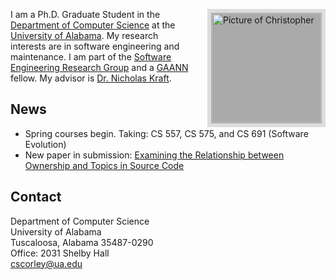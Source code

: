 <img style="border: 6px solid #ddd; height: 175px; float: right; padding: 1px; background: #aaa; margin-left: 20px;"
     src="/~cscorley/_dmedia/cscorley.jpg"
     title="Chris"
     alt="Picture of Christopher"/>

I am a Ph.D. Graduate Student in the [Department of Computer Science](http://cs.ua.edu/)
 at the [University of Alabama](http://www.ua.edu/).
My research interests are in software engineering and maintenance.
I am part of the [Software Engineering Research Group](http://software.eng.ua.edu/)
 and a [GAANN](http://gaann.cs.ua.edu/) fellow. My
advisor is [Dr. Nicholas Kraft](http://cs.ua.edu/~nkraft/).

News
----
* Spring courses begin. Taking: CS 557, CS 575, and CS 691 (Software Evolution)
* New paper in submission: [Examining the Relationship between Ownership and
  Topics in Source Code](http://software.eng.ua.edu/reports/SERG-2012-01)

Contact
-------
Department of Computer Science<br />
University of Alabama<br />
Tuscaloosa, Alabama 35487-0290<br />
Office: 2031 Shelby Hall<br />
<span class="mailto">[cscorley@ua.edu](mailto:cscorley@ua.edu)</span>

